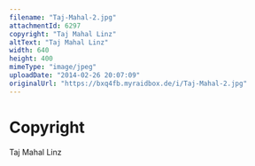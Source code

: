 ```yaml
---
filename: "Taj-Mahal-2.jpg"
attachmentId: 6297
copyright: "Taj Mahal Linz"
altText: "Taj Mahal Linz"
width: 640
height: 400
mimeType: "image/jpeg"
uploadDate: "2014-02-26 20:07:09"
originalUrl: "https://bxq4fb.myraidbox.de/i/Taj-Mahal-2.jpg"
---
```


# Copyright

Taj Mahal Linz
